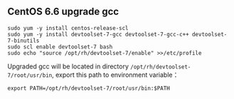 ## CentOS 6.6 upgrade gcc

```
sudo yum -y install centos-release-scl
sudo yum -y install devtoolset-7-gcc devtoolset-7-gcc-c++ devtoolset-7-binutils
sudo scl enable devtoolset-7 bash
sudo echo "source /opt/rh/devtoolset-7/enable" >>/etc/profile
```

Upgraded gcc will be located in directory `/opt/rh/devtoolset-7/root/usr/bin`, export this path to environment variable：

```
export PATH=/opt/rh/devtoolset-7/root/usr/bin:$PATH
```
